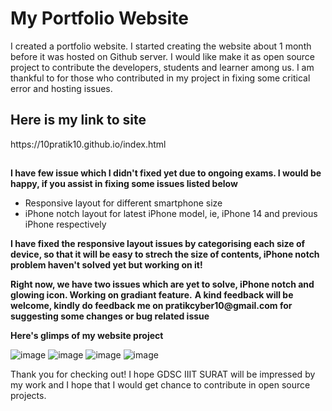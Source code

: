 <h1>My Portfolio Website</h2>
I created a portfolio website. I started creating the website about 1 month before it was hosted on Github server. I would like make it as open source project to contribute the developers, students and learner among us. I am thankful to for those who contributed in my project in fixing some critical error and hosting issues.
<h2>Here is my link to site</h2>
https://10pratik10.github.io/index.html
<h2></h2>
<b>I have few issue which I didn't fixed yet due to ongoing exams. I would be happy, if you assist in fixing some issues listed below</b>
<p></p>
<ul>
<li>Responsive layout for different smartphone size</li>
<li>iPhone notch layout for latest iPhone model, ie, iPhone 14 and previous iPhone respectively</li>
</ul>
<p></p>
<b>I have fixed the responsive layout issues by categorising each size of device, so that it will be easy to strech the  size of contents, iPhone notch problem haven't solved yet but working on it!</b>
<p></p>
<b>Right now, we have two issues which are yet to solve, iPhone notch and glowing icon. Working on gradiant feature.</b>
<b>A kind feedback will be welcome, kindly do feedback me on pratikcyber10@gmail.com for suggesting some changes or bug related issue</b>
<p></p>
<b>Here's glimps of my website project</b>

![image](https://user-images.githubusercontent.com/43493711/226364779-cc03927a-a066-48be-aada-3586e131a756.png)
![image](https://user-images.githubusercontent.com/43493711/226364876-463fa662-c344-4c12-9666-9bceed7cc64c.png)
![image](https://user-images.githubusercontent.com/43493711/226364917-3f5e0d96-523f-400d-97b2-ca525cf7dee4.png)
![image](https://user-images.githubusercontent.com/43493711/226364972-ee0ba76b-1d7d-47c0-96ae-ab7c23c045b9.png)

Thank you for checking out! I hope GDSC IIIT SURAT will be impressed by my work and I hope that I would get chance to contribute in open source projects.








